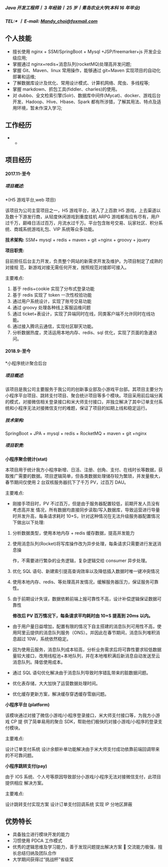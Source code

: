 ##### Java 开发工程师丨 3 年经验丨 25 岁丨青岛农业大学(本科 16 年毕业) 

##### TEL:* 丨 E-mail: Mandy_choi@foxmail.com 

## 个人技能 

- 擅长使用 nginx + SSM/SpringBoot + Mysql +JSP/freemarker+js 开发企业级应用; 
- 掌握通过 nginx+redis+消息队列(rocketMQ)处理高并发问题; 
- 掌握 Git、Maven、linux 常用操作，能够通过 git+Maven 实现项目的自动化部署和运维; 
- 了解数据库设计及优化、常用设计模式、计算机网络、爬虫、多线程等; 
- 掌握 markdown、抓包工具(fiddler、charles)的使用。 
- 对 dubbo、全文检索引擎(Solr)、数据库中间件(Mycat)、docker、游戏后台开发、Hadoop、Hive、Hbase、Spark 都有所涉猎，了解其用法、特点及适用环境，暂未作深入学习; 

## 工作经历 

- *

## 项目经历 

#### 2017.11-至今 

##### 项目概述: 

*(H5 游戏平台,web 项目) 

该项目为公司主营项目之一，H5 游戏平台，进入了上百款 H5 游戏，上去渠道以及数十下游发行商，从轻度休闲游戏到重度挂机 ARPG 游戏都有应有尽有，用户过千万，巅峰日活过百万，月流水过千万。平台包含账号交易、玩家社区、积分系统、商城系统游戏礼包、VIP 系统等众多功能。 

**技术架构:** SSM+ mysql + redis + maven + git +nginx + groovy + jquery 

**项目职责:** 

目前担任后台主力开发，负责整个网站的新需求开发及维护。为项目制定了成熟的对接规 范，新游戏对接无需任何开发，按照规范对接即可接入。 

主要难点: 

1. 基于 redis+cookie 实现了分布式登录功能 
2. 基于 redis 实现了 token 一次性校验功能 
3. 通过用户系统设计，实现了账号交易功能 
4. 通过 groovy 处理各种线上客服运维问题 
5. 通过 ticket+表设计，实现了异端同时在线，同类客户端不允许同时在线功能。 
6. 通过接入腾讯云通信，实现社区聊天功能。 
7. 分析数据热度，灵活运用本地内存、redis、sql 优化，实现了页面的急速访问。 

#### 2018.9-至今 

*小程序统计聚合后台

##### 项目概述: 

该项目是我公司主要服务于我公司的创新事业部及小游戏平台部。其项目主要分为小程序平台项目、跳转支付项目、聚合统计项目等多个模块。项目采用前后端分离的模式，对接微信相关登录接口和米大师支付接口，并独立解决了其中订单支付系统和小程序无法对接微信支付的难题，保证了项目的如期上线和稳定运行。 

##### 技术架构: 

SpringBoot + JPA + mysql + redis + RocketMQ + maven + git +nginx 

##### 项目职责:

 **小程序聚合统计(stat)**

本项目用于统计我方小程序新增、日活、注册、创角、支付、在线时长等数据，获取推广需要的数据。项目逻辑简单，但各类数据处理储存较为繁琐，并发量极大，春节期间仅使用 2 台双核服务器抗下了千万 PV，过百万 DAU。 

主要难点: 

- 刚接手项目时，PV 不过百万，但是由于服务器配置较低，前期开发人员没有考虑高并发 情况，所有数据均直接同步读取/写入数据库，导致运营进行导量时并发升高，每条请求耗时 10+S，针对这种情况在无法升级服务器配置情况下做出以下处理: 

1. 分析数据类型，使用本地内存 + redis 缓存数据，提高并发能力 

2. 使用消息队列(Rocket)将写库操作改为异步处理，每条请求只需要进行发送消息操 

   作，不需要进行繁杂的业务逻辑，复杂逻辑交给 consumer 异步处理。 

3. 优化 SQL 语句、新建索引提高查询效率以及降低插入数据时唯一键冲突情况 

4. 使用本地内存、redis、等处理高并发情况，缓解服务器压力，保证服务可靠性。 

5. 由于前期设计失误，数据依赖前端上报可靠性不高，设计补偿逻辑保证数据可靠性 

   **修改后 PV 百万情况下，每条请求平均耗时由 10+S 提高到 20ms 以内。**

- 由于用户量日益增加，配置有限的情况下自主搭建的消息队列可用性不高，使用阿里云提供的消息队列服务（ONS）。并因此在春节期间，消息队列堆积消息超过 10W，系统依然稳定。
-  因为使用云服务，消息队列成本较高，分析业务需求后将可靠性要求较低数据量较大接口，改用线程池+本地队列，并在本地堆积满后新消息自动发送至云消息队列。降低使用成本。
- 通过 SQL 语句优化解决由于消息队列导致时序错乱带来的脏数据问题。

- 优化表存储，大大加快了运营数据处理时间。
- 优化缓存更新方案，解决缓存穿透缓存雪崩问题。 

**小程序平台 (platform)**

该模块通过对接了微信小游戏/小程序登录接口，米大师支付接口等，为我方小游戏 CP 提 供了简单易用的聚合 SDK，帮助他们极快的对接小游戏/小程序的登录支付模块。 

主要难点: 

设计订单支付系统 设计余额补单功能解决由于米大师支付成功依靠前端回调带来的不可靠问题。 

**小程序跳转支付(pay)** 

由于 IOS 系统、个人号等原因导致部分小游戏/小程序无法对接微信支付，此项目提供相应 解决方案。 

主要难点: 

设计跳转支付实现方案 设计订单支付回调系统 实现 IP 分地区屏蔽 

## 优势特长 

- 具备独立进行模块开发的能力
- 习惯使用 PDCA 工作模式
- 优秀的逻辑思维及学习能力，善于发现问题提出解决方案  交流能力极强，擅长总结归纳及团队合作
- 大学期间获得过“挑战杯”省级奖 